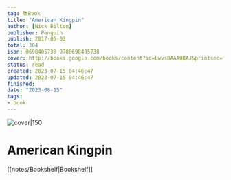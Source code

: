 ```yaml
---
tag: 📚Book
title: "American Kingpin"
author: [Nick Bilton]
publisher: Penguin
publish: 2017-05-02
total: 304
isbn: 0698405730 9780698405738
cover: http://books.google.com/books/content?id=LwvsDAAAQBAJ&printsec=frontcover&img=1&zoom=1&edge=curl&source=gbs_api
status: read
created: 2023-07-15 04:46:47
updated: 2023-07-15 04:46:47
finished: 
date: "2023-08-15"
tags:
- book
---
```


![cover|150](http://books.google.com/books/content?id=LwvsDAAAQBAJ&printsec=frontcover&img=1&zoom=1&edge=curl&source=gbs_api)

# American Kingpin
[[notes/Bookshelf|Bookshelf]]